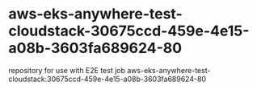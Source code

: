 # aws-eks-anywhere-test-cloudstack-30675ccd-459e-4e15-a08b-3603fa689624-80
repository for use with E2E test job aws-eks-anywhere-test-cloudstack:30675ccd-459e-4e15-a08b-3603fa689624-80
